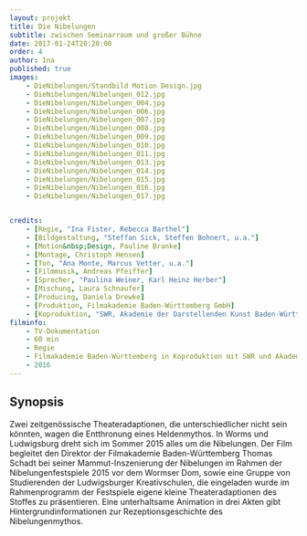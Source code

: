 ```yaml
---
layout: projekt
title: Die Nibelungen
subtitle: zwischen Seminarraum und großer Bühne
date: 2017-01-24T20:20:00
order: 4
author: Ina
published: true
images:
    - DieNibelungen/Standbild Motion Design.jpg
    - DieNibelungen/Nibelungen_012.jpg
    - DieNibelungen/Nibelungen_004.jpg
    - DieNibelungen/Nibelungen_006.jpg
    - DieNibelungen/Nibelungen_007.jpg
    - DieNibelungen/Nibelungen_008.jpg
    - DieNibelungen/Nibelungen_009.jpg
    - DieNibelungen/Nibelungen_010.jpg
    - DieNibelungen/Nibelungen_011.jpg
    - DieNibelungen/Nibelungen_013.jpg
    - DieNibelungen/Nibelungen_014.jpg
    - DieNibelungen/Nibelungen_015.jpg
    - DieNibelungen/Nibelungen_016.jpg
    - DieNibelungen/Nibelungen_017.jpg


credits:
    - [Regie, "Ina Fister, Rebecca Barthel"]
    - [Bildgestaltung, "Steffan Sick, Steffen Bohnert, u.a."]
    - [Motion&nbsp;Design, Pauline Branke]
    - [Montage, Christoph Hensen]
    - [Ton, "Ana Monte, Marcus Vetter, u.a."]
    - [Filmmusik, Andreas Pfeiffer]
    - [Sprecher, "Paulina Weiner, Karl Heinz Herber"]
    - [Mischung, Laura Schnaufer]
    - [Producing, Daniela Drewke]
    - [Produktion, Filmakademie Baden-Württemberg GmbH]
    - [Koproduktion, "SWR, Akademie der Darstellenden Kunst Baden-Württemberg"]
filminfo:
    - TV-Dokumentation
    - 60 min
    - Regie
    - Filmakademie Baden-Württemberg in Koproduktion mit SWR und Akademie der Darstellenden Kunst Baden-Württemberg
    - 2016
---
```


## Synopsis
Zwei zeitgenössische Theateradaptionen, die unterschiedlicher nicht sein könnten, wagen
die Entthronung eines Heldenmythos. In Worms und Ludwigsburg dreht sich im Sommer 2015 alles um die Nibelungen. Der Film
begleitet den Direktor der Filmakademie Baden-Württemberg Thomas Schadt bei seiner
Mammut-Inszenierung der Nibelungen im Rahmen der Nibelungenfestspiele 2015 vor dem
Wormser Dom, sowie eine Gruppe von Studierenden der Ludwigsburger Kreativschulen,
die eingeladen wurde im Rahmenprogramm der Festspiele eigene kleine
Theateradaptionen des Stoffes zu präsentieren. Eine unterhaltsame Animation in drei
Akten gibt Hintergrundinformationen zur Rezeptionsgeschichte des Nibelungenmythos.

